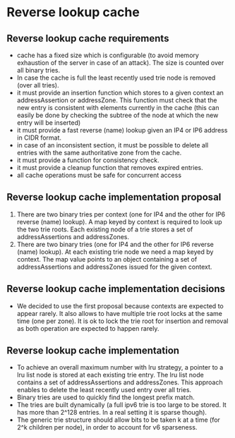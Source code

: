 # Reverse lookup cache

## Reverse lookup cache requirements
- cache has a fixed size which is configurable (to avoid memory exhaustion of the server in case of
  an attack). The size is counted over all binary tries.
- In case the cache is full the least recently used trie node is removed (over all tries).
- it must provide an insertion function which stores to a given context an addressAssertion or
  addressZone. This function must check that the new entry is consistent with elements currently in
  the cache (this can easily be done by checking the subtree of the node at which the new entry will
  be inserted)
- it must provide a fast reverse (name) lookup given an IP4 or IP6 address in CIDR format.
- in case of an inconsistent section, it must be possible to delete all entries with the same
  authoritative zone from the cache.
- it must provide a function for consistency check.
- it must provide a cleanup function that removes expired entries.
- all cache operations must be safe for concurrent access

## Reverse lookup cache implementation proposal
1. There are two binary tries per context (one for IP4 and the other for IP6 reverse (name) lookup).
   A map keyed by context is required to look up the two trie roots. Each existing node of a trie
   stores a set of addressAssertions and addressZones.
2. There are two binary tries (one for IP4 and the other for IP6 reverse (name) lookup). At each
   existing trie node we need a map keyed by context. The map value points to an object containing a
   set of addressAssertions and addressZones issued for the given context.

## Reverse lookup cache implementation decisions
- We decided to use the first proposal because contexts are expected to appear rarely. It also
  allows to have multiple trie root locks at the same time (one per zone). It is ok to lock the trie
  root for insertion and removal as both operation are expected to happen rarely.

## Reverse lookup cache implementation
- To achieve an overall maximum number with lru strategy, a pointer to a lru list node is stored at
  each existing trie entry. The lru list node contains a set of addressAssertions and addressZones.
  This approach enables to delete the least recently used entry over all tries.
- Binary tries are used to quickly find the longest prefix match.
- The tries are built dynamically (a full ipv6 trie is too large to be stored. It has more than
  2^128 entries. In a real setting it is sparse though).
- The generic trie structure should allow bits to be taken k at a time (for 2^k children per node),
  in order to account for v6 sparseness.

